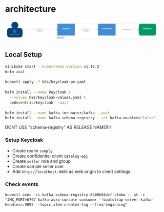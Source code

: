 # architecture
![overview](./overview.png)

## Local Setup

```bash
minikube start --kubernetes-version v1.15.2
helm init

kubectl apply -f k8s/keycloak-pv.yaml

helm install --name keycloak \
  --values k8s/keycloak-values.yaml \
  codecentric/keycloak --wait

helm install --name kafka incubator/kafka --wait
helm install --name kafka-schema-registry --set kafka.enabled="false" --set kafkaStore.overrideBootstrapServers="PLAINTEXT://kafka-headless:9092" incubator/schema-registry --wait
```

DONT USE "schema-registry" AS RELEASE NAME!!!!

### Setup Keycloak

* Create realm `samply`
* Create confidential client `catalog-api`
* Create `seller` role and group
* Create sample seller user
* Add `http://localhost:8080` as web origin to client settings

### Check events

```
kubectl exec -it kafka-schema-registry-84b9b84dcf-c5nkm -- sh -c "JMX_PORT=6767 kafka-avro-console-consumer --bootstrap-server kafka-headless:9092 --topic item-created-log --from-beginning"
```